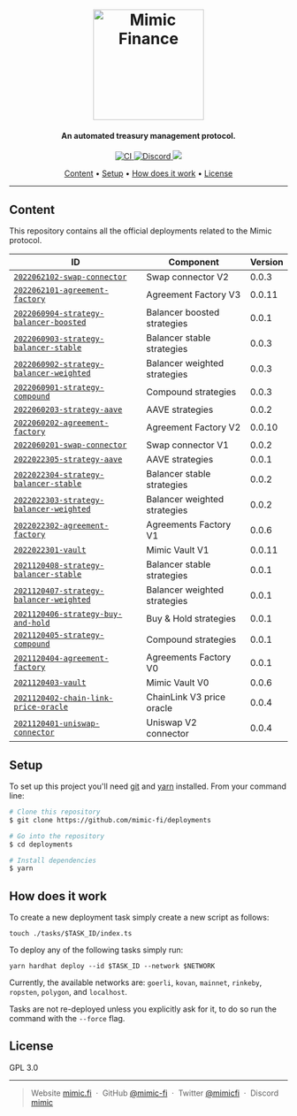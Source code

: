 <h1 align="center">
  <a href="https://mimic.fi"><img src="https://www.mimic.fi/static/media/navbar-logo.d79d70dab1c7bd176b11b74829ed33e7.svg" alt="Mimic Finance" width="200"></a> 
</h1>

<h4 align="center">An automated treasury management protocol.</h4>

<p align="center">
  <a href="https://github.com/mimic-fi/deployments/actions/workflows/ci.yml">
    <img src="https://github.com/mimic-fi/deployments/actions/workflows/ci.yml/badge.svg" alt="CI">
  </a>
  <a href="https://discord.gg/zN2QkTB3">
    <img src="https://img.shields.io/discourse/status?server=https%3A%2F%2Fmeta.discourse.org" alt="Discord">
  </a>
  <a href="./LICENSE">
    <img src="https://img.shields.io/badge/license-GLP_3.0-green">
  </a>
</p>

<p align="center">
  <a href="#content">Content</a> •
  <a href="#setup">Setup</a> •
  <a href="#how-does-it-work">How does it work</a> •
  <a href="#license">License</a>
</p>

---

## Content

This repository contains all the official deployments related to the Mimic protocol.

| ID                                                                                              | Component                    | Version |
|-------------------------------------------------------------------------------------------------|------------------------------|---------|
| [`2022062102-swap-connector`](./tasks/2022062102-swap-connector/output)                         | Swap connector V2            | 0.0.3   |
| [`2022062101-agreement-factory`](./tasks/2022062101-agreement-factory/output)                   | Agreement Factory V3         | 0.0.11  |
| [`2022060904-strategy-balancer-boosted`](./tasks/2022060904-strategy-balancer-boosted/output)   | Balancer boosted strategies  | 0.0.1   |
| [`2022060903-strategy-balancer-stable`](./tasks/2022060903-strategy-balancer-stable/output)     | Balancer stable strategies   | 0.0.3   |
| [`2022060902-strategy-balancer-weighted`](./tasks/2022060902-strategy-balancer-weighted/output) | Balancer weighted strategies | 0.0.3   |
| [`2022060901-strategy-compound`](./tasks/2022060901-strategy-compound/output)                   | Compound strategies          | 0.0.3   |
| [`2022060203-strategy-aave`](./tasks/2022060203-strategy-aave/output)                           | AAVE strategies              | 0.0.2   |
| [`2022060202-agreement-factory`](./tasks/2022060202-agreement-factory/output)                   | Agreement Factory V2         | 0.0.10  |
| [`2022060201-swap-connector`](./tasks/2022060201-swap-connector/output)                         | Swap connector V1            | 0.0.2   |
| [`2022022305-strategy-aave`](./tasks/2022022305-strategy-aave/output)                           | AAVE strategies              | 0.0.1   |
| [`2022022304-strategy-balancer-stable`](./tasks/2022022304-strategy-balancer-stable/output)     | Balancer stable strategies   | 0.0.2   |
| [`2022022303-strategy-balancer-weighted`](./tasks/2022022303-strategy-balancer-weighted/output) | Balancer weighted strategies | 0.0.2   |
| [`2022022302-agreement-factory`](./tasks/2022022302-agreement-factory/output)                   | Agreements Factory V1        | 0.0.6   |
| [`2022022301-vault`](./tasks/2022022301-vault/output)                                           | Mimic Vault V1               | 0.0.11  |
| [`2021120408-strategy-balancer-stable`](./tasks/2021120408-strategy-balancer-stable/output)     | Balancer stable strategies   | 0.0.1   |
| [`2021120407-strategy-balancer-weighted`](./tasks/2021120407-strategy-balancer-weighted/output) | Balancer weighted strategies | 0.0.1   |
| [`2021120406-strategy-buy-and-hold`](./tasks/2021120406-strategy-buy-and-hold/output)           | Buy & Hold strategies        | 0.0.1   |
| [`2021120405-strategy-compound`](./tasks/2021120405-strategy-compound/output)                   | Compound strategies          | 0.0.1   |
| [`2021120404-agreement-factory`](./tasks/2021120404-agreement-factory/output)                   | Agreements Factory V0        | 0.0.1   |
| [`2021120403-vault`](./tasks/2021120403-vault/output)                                           | Mimic Vault V0               | 0.0.6   |
| [`2021120402-chain-link-price-oracle`](./tasks/2021120402-chain-link-price-oracle/output)       | ChainLink V3 price oracle    | 0.0.4   |
| [`2021120401-uniswap-connector`](./tasks/2021120401-uniswap-connector/output)                   | Uniswap V2 connector         | 0.0.4   |


## Setup

To set up this project you'll need [git](https://git-scm.com) and [yarn](https://classic.yarnpkg.com) installed.
From your command line:

```bash
# Clone this repository
$ git clone https://github.com/mimic-fi/deployments

# Go into the repository
$ cd deployments

# Install dependencies
$ yarn
```

## How does it work

To create a new deployment task simply create a new script as follows:

```
touch ./tasks/$TASK_ID/index.ts
```

To deploy any of the following tasks simply run:

```
yarn hardhat deploy --id $TASK_ID --network $NETWORK
```

Currently, the available networks are: `goerli`, `kovan`, `mainnet`, `rinkeby`, `ropsten`, `polygon`, and `localhost`.

Tasks are not re-deployed unless you explicitly ask for it, to do so run the command with the `--force` flag.

## License

GPL 3.0

---

> Website [mimic.fi](https://mimic.fi) &nbsp;&middot;&nbsp;
> GitHub [@mimic-fi](https://github.com/mimic-fi) &nbsp;&middot;&nbsp;
> Twitter [@mimicfi](https://twitter.com/mimicfi) &nbsp;&middot;&nbsp;
> Discord [mimic](https://discord.gg/zN2QkTB3)
